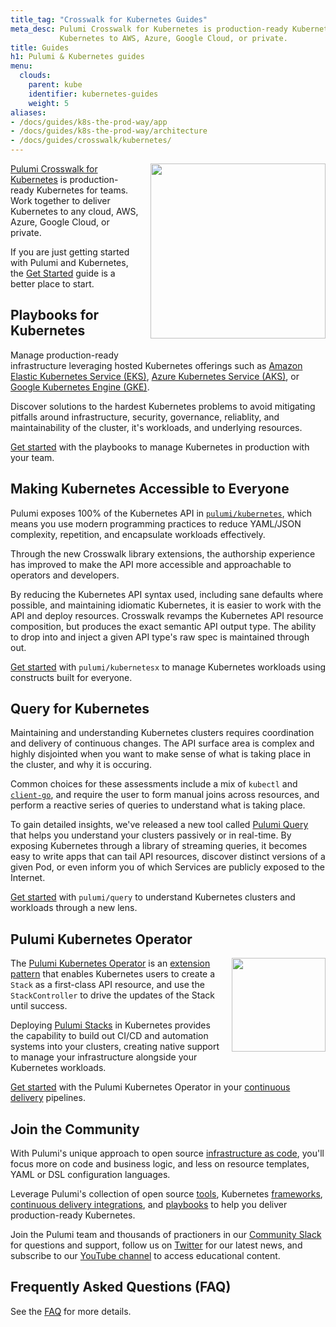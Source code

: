 ```yaml
---
title_tag: "Crosswalk for Kubernetes Guides"
meta_desc: Pulumi Crosswalk for Kubernetes is production-ready Kubernetes for teams. Work together to deliver
           Kubernetes to AWS, Azure, Google Cloud, or private.
title: Guides
h1: Pulumi & Kubernetes guides
menu:
  clouds:
    parent: kube
    identifier: kubernetes-guides
    weight: 5
aliases:
- /docs/guides/k8s-the-prod-way/app
- /docs/guides/k8s-the-prod-way/architecture
- /docs/guides/crosswalk/kubernetes/
---
```


<a href="./">
    <img src="/images/docs/reference/crosswalk/kubernetes/crosswalk-for-k8s.svg" align="right" width="280" style="margin: 0 0 32px 16px;">
</a>

[Pulumi Crosswalk for Kubernetes][cw-index] is production-ready Kubernetes
for teams. Work together to deliver Kubernetes to any cloud, AWS, Azure, Google
Cloud, or private.

If you are just getting started with Pulumi and Kubernetes, the [Get Started][k8s-get-started] guide is a better place to start.

## Playbooks for Kubernetes

Manage production-ready infrastructure leveraging hosted
Kubernetes offerings such as [Amazon Elastic Kubernetes Service (EKS)][eks], [Azure
Kubernetes Service (AKS)][aks], or [Google Kubernetes Engine (GKE)][gke].

Discover solutions to the hardest Kubernetes problems to avoid mitigating
pitfalls around infrastructure, security, governance, reliablity, and
maintainability of the cluster, it's workloads, and underlying resources.

[Get started][cw-playbooks] with the playbooks to manage Kubernetes in production with your team.

## Making Kubernetes Accessible to Everyone

Pulumi exposes 100% of the Kubernetes API in [`pulumi/kubernetes`][pulumi-k8s],
which means you use modern programming practices to reduce YAML/JSON complexity,
repetition, and encapsulate workloads effectively.

Through the new Crosswalk library extensions, the authorship experience has
improved to make the API more accessible and approachable to operators
and developers.

By reducing the Kubernetes API syntax used, including sane
defaults where possible, and maintaining idiomatic Kubernetes, it is
easier to work with the API and deploy resources. Crosswalk revamps the Kubernetes API resource
composition, but produces the exact semantic API output type. The ability to
drop into and inject a given API type's raw spec is maintained through out.

[Get started][pulumi-kx] with `pulumi/kubernetesx` to manage Kubernetes
workloads using constructs built for everyone.

## Query for Kubernetes

Maintaining and understanding Kubernetes clusters requires coordination
and delivery of continuous changes. The API surface area is complex and highly
disjointed when you want to make sense of what is taking place in the cluster, and why it is occuring.

Common choices for these assessments include a mix of `kubectl`
and [`client-go`][k8s-clientgo], and require the user to form manual joins
across resources, and perform a reactive series of queries to understand what is taking place.

To gain detailed insights, we've released a new tool called [Pulumi Query](#pulumi-query) that
helps you understand your clusters passively or in real-time.
By exposing Kubernetes through a library of streaming queries, it becomes easy
to write apps that can tail API resources, discover distinct versions of a
given Pod, or even inform you of which Services are publicly exposed to the
Internet.

[Get started][pulumi-kq] with `pulumi/query` to understand Kubernetes
clusters and workloads through a new lens.

## Pulumi Kubernetes Operator

<a href="./">
    <img src="/logos/tech/ci-cd/kubernetes.png" align="right" width="150" style="margin: 0 0 32px 16px;">
</a>

The [Pulumi Kubernetes Operator][k8s-operator] is an [extension pattern][k8s-ext-pattern] that
enables Kubernetes users to create a `Stack` as a first-class API
resource, and use the `StackController` to drive the updates of the Stack until
success.

Deploying [Pulumi Stacks][stack] in Kubernetes provides the capability to build
out CI/CD and automation systems into your clusters, creating native support to manage your infrastructure alongside your Kubernetes workloads.

[Get started][k8s-operator-cicd] with the Pulumi Kubernetes Operator in your [continuous delivery][pulumi-cd] pipelines.

[k8s-operator]: https://github.com/pulumi/pulumi-kubernetes-operator
[k8s-ext-pattern]: https://kubernetes.io/docs/concepts/extend-kubernetes/operator/
[stack]: /docs/concepts/stack/
[k8s-operator-cicd]: /docs/using-pulumi/continuous-delivery/pulumi-kubernetes-operator/

## Join the Community

With Pulumi's unique approach to open source [infrastructure as code][gh-pulumi], you'll focus more on
code and business logic, and less on resource templates, YAML or DSL configuration languages.

Leverage Pulumi's collection of open source [tools][gh-pulumi],
Kubernetes [frameworks][pulumi-cloud-k8s], [continuous delivery integrations][pulumi-cd],
and [playbooks][cw-playbooks] to help you deliver production-ready Kubernetes.

Join the Pulumi team and thousands of practioners in our
[Community Slack][pulumi-slack] for questions and support, follow us on [Twitter][pulumi-twitter] for our latest news, and subscribe to our [YouTube channel][pulumi-yt] to access educational content.

## Frequently Asked Questions (FAQ)

See the [FAQ][crosswalk-faq] for more details.

<!-- markdownlint-disable url -->
[crosswalk-faq]: /docs/clouds/kubernetes/guides/faq/
[cw-index]: /docs/clouds/kubernetes/guides/
[cw-playbooks]: /docs/clouds/kubernetes/guides/playbooks/
[k8s-get-started]: /docs/clouds/kubernetes/get-started/
[eks]: https://aws.amazon.com/eks/
[aks]: https://azure.microsoft.com/en-us/services/kubernetes-service/
[gke]: https://cloud.google.com/kubernetes-engine/
[pulumi-k8s]: https://github.com/pulumi/pulumi-kubernetes
[pulumi-kx]: https://github.com/pulumi/pulumi-kubernetesx
[pulumi-kq]: https://github.com/pulumi/pulumi-query
[k8s-clientgo]: https://github.com/kubernetes/client-go
[gh-pulumi]: https://github.com/pulumi
[pulumi-cloud-k8s]: /registry/packages/kubernetes
[pulumi-cloud-k8s]: /registry/packages/kubernetes/
[pulumi-cd]: /docs/using-pulumi/continuous-delivery/
[pulumi-slack]: https://slack.pulumi.com/
[pulumi-twitter]: https://twitter.com/pulumicorp
[pulumi-yt]: https://www.youtube.com/channel/UC2Dhyn4Ev52YSbcpfnfP0Mw
<!-- markdownlint-enable url -->
